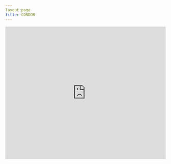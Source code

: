 ```yaml
---
layout:page
title: CONDOR
---
```



<div class="grid">
  <div class="cell cell--2"></div>
  <div class="cell cell--8">
      <div style="left: 0; width: 100%; height: 0; position: relative; padding-bottom: 75.0019%; padding-top: 38px;">
        <iframe src="https://www.slideshare.net/slideshow/embed_code/key/JrA0Of0JIBmbwj" style="border: 0; top: 0; left: 0; width: 100%; height: 100%; position: absolute;" allowfullscreen scrolling="no"></iframe>
        </div>
  </div>
  <div class="cell cell--2"></div>
</div>